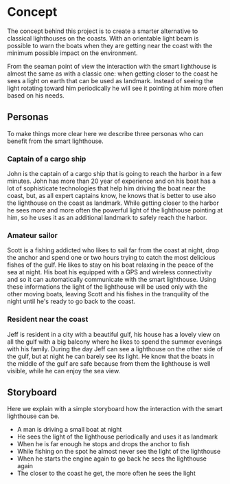 # Concept

The concept behind this project is to create a smarter alternative to classical lighthouses on the coasts. With an orientable light beam is possible to warn the boats when they are getting near the coast with the minimum possible impact on the environment.

From the seaman point of view the interaction with the smart lighthouse is almost the same as with a classic one: when getting closer to the coast he sees a light on earth that can be used as landmark. Instead of seeing the light rotating toward him periodically he will see it pointing at him more often based on his needs.

## Personas

To make things more clear here we describe three personas who can benefit from the smart lighthouse.

### Captain of a cargo ship

John is the captain of a cargo ship that is going to reach the harbor in a few minutes. John has more than 20 year of experience and on his boat has a lot of sophisticate technologies that help him driving the boat near the coast, but, as all expert captains know, he knows that is better to use also the lighthouse on the coast as landmark. While getting closer to the harbor he sees more and more often the powerful light of the lighthouse pointing at him, so he uses it as an additional landmark to safely reach the harbor.

### Amateur sailor

Scott is a fishing addicted who likes to sail far from the coast at night, drop the anchor and spend one or two hours trying to catch the most delicious fishes of the gulf. He likes to stay on his boat relaxing in the peace of the sea at night. His boat his equipped with a GPS and wireless connectivity and so it can automatically communicate with the smart lighthouse. Using these informations the light of the lighthouse will be used only with the other moving boats, leaving Scott and his fishes in the tranquility of the night until he's ready to go back to the coast.

### Resident near the coast

Jeff is resident in a city with a beautiful gulf, his house has a lovely view on all the gulf with a big balcony where he likes to spend the summer evenings with his family. During the day Jeff can see a lighthouse on the other side of the gulf, but at night he can barely see its light. He know that the boats in the middle of the gulf are safe because from them the lighthouse is well visible, while he can enjoy the sea view.

## Storyboard

Here we explain with a simple storyboard how the interaction with the smart lighthouse can be.

- A man is driving a small boat at night
- He sees the light of the lighthouse periodically and uses it as landmark
- When he is far enough he stops and drops the anchor to fish
- While fishing on the spot he almost never see the light of the lighthouse
- When he starts the engine again to go back he sees the lighthouse again
- The closer to the coast he get, the more often he sees the light
